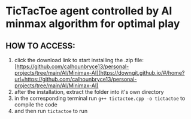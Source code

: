 # TicTacToe agent controlled by AI minmax algorithm for optimal play

## HOW TO ACCESS:

1. click the download link to start installing the .zip file: [https://github.com/calhounbryce13/personal-projects/tree/main/AI/Minimax-AI](https://downgit.github.io/#/home?url=https://github.com/calhounbryce13/personal-projects/tree/main/AI/Minimax-AI)
2. after the installation, extract the folder into it's own directory
3. in the corresponding terminal run `g++ tictactoe.cpp -o tictactoe` to compile the code
4. and then run `tictactoe` to run
